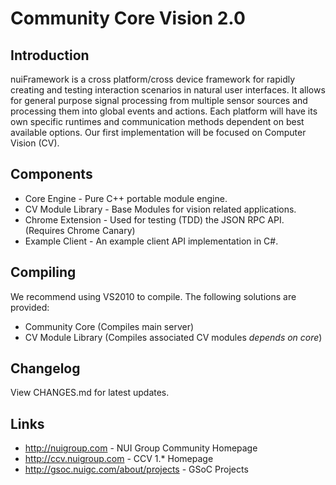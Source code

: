 Community Core Vision 2.0
=====================

Introduction
------------
nuiFramework is a cross platform/cross device framework for rapidly creating and testing interaction scenarios in natural user interfaces. 
It allows for general purpose signal processing from multiple sensor sources and processing them into global events and actions. 
Each platform will have its own specific runtimes and communication methods dependent on best available options. 
Our first implementation will be focused on Computer Vision (CV).

Components
------------
 - Core Engine - Pure C++ portable module engine.
 - CV Module Library - Base Modules for vision related applications.
 - Chrome Extension - Used for testing (TDD) the JSON RPC API. (Requires Chrome Canary)
 - Example Client - An example client API implementation in C#.

Compiling 
------------
We recommend using VS2010 to compile. The following solutions are provided:

  - Community Core (Compiles main server)
  - CV Module Library (Compiles associated CV modules *depends on core*)

Changelog
------------
View CHANGES.md for latest updates.

Links
------------
 - http://nuigroup.com - NUI Group Community Homepage
 - http://ccv.nuigroup.com - CCV 1.* Homepage
 - http://gsoc.nuigc.com/about/projects - GSoC Projects
